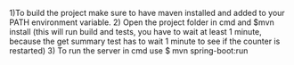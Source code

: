 1)To build the project make sure to have maven installed and added to your PATH environment variable.
2) Open the project folder in cmd and $mvn install (this will run build and tests, you have to wait at least 1 minute, because the get summary test has to wait 1 minute to see if the counter is restarted)
3) To run the server in cmd use $ mvn spring-boot:run